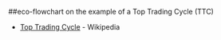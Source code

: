 ##eco-flowchart on the example of a Top Trading Cycle (TTC)

- [Top Trading Cycle](https://en.wikipedia.org/wiki/Top_trading_cycle) - Wikipedia

